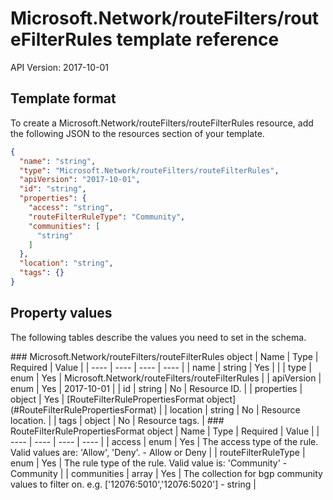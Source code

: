 # Microsoft.Network/routeFilters/routeFilterRules template reference
API Version: 2017-10-01
## Template format

To create a Microsoft.Network/routeFilters/routeFilterRules resource, add the following JSON to the resources section of your template.

```json
{
  "name": "string",
  "type": "Microsoft.Network/routeFilters/routeFilterRules",
  "apiVersion": "2017-10-01",
  "id": "string",
  "properties": {
    "access": "string",
    "routeFilterRuleType": "Community",
    "communities": [
      "string"
    ]
  },
  "location": "string",
  "tags": {}
}
```
## Property values

The following tables describe the values you need to set in the schema.

<a id="Microsoft.Network/routeFilters/routeFilterRules" />
### Microsoft.Network/routeFilters/routeFilterRules object
|  Name | Type | Required | Value |
|  ---- | ---- | ---- | ---- |
|  name | string | Yes |  |
|  type | enum | Yes | Microsoft.Network/routeFilters/routeFilterRules |
|  apiVersion | enum | Yes | 2017-10-01 |
|  id | string | No | Resource ID. |
|  properties | object | Yes | [RouteFilterRulePropertiesFormat object](#RouteFilterRulePropertiesFormat) |
|  location | string | No | Resource location. |
|  tags | object | No | Resource tags. |


<a id="RouteFilterRulePropertiesFormat" />
### RouteFilterRulePropertiesFormat object
|  Name | Type | Required | Value |
|  ---- | ---- | ---- | ---- |
|  access | enum | Yes | The access type of the rule. Valid values are: 'Allow', 'Deny'. - Allow or Deny |
|  routeFilterRuleType | enum | Yes | The rule type of the rule. Valid value is: 'Community' - Community |
|  communities | array | Yes | The collection for bgp community values to filter on. e.g. ['12076:5010','12076:5020'] - string |

